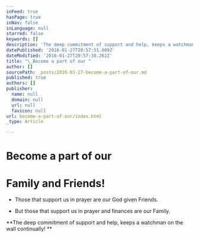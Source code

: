 ```yaml
---
inFeed: true
hasPage: true
inNav: false
inLanguage: null
starred: false
keywords: []
description: 'The deep commitment of support and help, keeps a watchman on the wall continually!  '
datePublished: '2016-01-27T20:57:51.009Z'
dateModified: '2016-01-27T20:57:38.261Z'
title: "\_Become a part of our "
author: []
sourcePath: _posts/2016-01-27-become-a-part-of-our.md
published: true
authors: []
publisher:
  name: null
  domain: null
  url: null
  favicon: null
url: become-a-part-of-our/index.html
_type: Article

---
```

# Become a part of our 

# Family and Friends!

* Those that support us in prayer are our God given Friends. 

* But those that support us in prayer and finances are our Family. 

**The deep commitment of support and help, keeps a watchman on the wall continually!  **